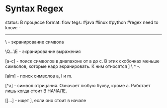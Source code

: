 # Syntax Regex
status: В процессе
format: flow
tegs:  #java #linux  #python  #regex 
need to know: -

---
\ - экранирование символа 

\Q…\E - экранирование выражения 

[a-c] - поиск символов в диапахоне от а до c. В этих скобочках меньше символов, которые надо экранировать. К ним относятся ] \ ^ -. 

[alm] - поиск символов a, l и m. 

[^а] - символ отрицания. Означает любую букву, кроме а. Работает лишь когда стоит В НАЧАЛЕ. 

[]…] - ищет ], если оно стоит в начале 